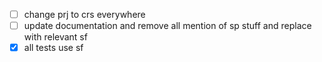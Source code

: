 - [ ] change prj to crs everywhere
- [ ] update documentation and remove all mention of sp stuff and replace with relevant sf
- [X] all tests use sf
